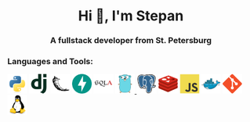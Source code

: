 <h1 align="center">Hi 👋, I'm Stepan</h1>
<h3 align="center">A fullstack developer from St. Petersburg</h3>
<h3 align="left">Languages and Tools:</h3>
<p align="left">
    <a href="https://www.python.org/" target="_blank"><img src="https://github.com/devicons/devicon/blob/master/icons/python/python-original.svg" width="40px" height="40px"></a>
    <a href="https://www.djangoproject.com/" target="_blank"><img src="https://github.com/devicons/devicon/blob/master/icons/django/django-plain.svg" width="40px" height="40px"></a>
    <a href="https://flask.palletsprojects.com/" target="_blank"><img src="https://github.com/devicons/devicon/blob/master/icons/flask/flask-original.svg" width="40px" height="40px"></a>
    <a href="https://fastapi.tiangolo.com/" target="_blank"><img src="https://github.com/devicons/devicon/blob/master/icons/fastapi/fastapi-original.svg" width="40px" height="40px"></a>
    <a href="https://www.sqlalchemy.org/" target="_blank"><img src="https://github.com/devicons/devicon/blob/master/icons/sqlalchemy/sqlalchemy-original.svg" width="40px" height="40px"></a>
    <a href="https://golang.org" target="_blank" rel="noreferrer"> <img src="https://github.com/devicons/devicon/blob/master/icons/go/go-original.svg" alt="go" width="40" height="40"/> </a> 
    <a href="https://www.postgresql.org/" target="_blank"><img src="https://github.com/devicons/devicon/blob/master/icons/postgresql/postgresql-original.svg" width="40px" height="40px"></a>
    <a href="https://redis.io/" target="_blank"><img src="https://github.com/devicons/devicon/blob/master/icons/redis/redis-original.svg" width="40px" height="40px"></a>
    <a href="https://www.javascript.com/" target="_blank"><img src="https://github.com/devicons/devicon/blob/master/icons/javascript/javascript-original.svg" width="40px" height="40px"></a>
    <a href="https://www.docker.com/" target="_blank"><img src="https://github.com/devicons/devicon/blob/master/icons/docker/docker-original.svg" width="40px" height="40px"></a>
    <a href="https://git-scm.com/" target="_blank"><img src="https://github.com/devicons/devicon/blob/master/icons/git/git-original.svg" width="40px" height="40px"></a>
    <a href="https://www.kernel.org/" target="_blank"><img src="https://github.com/devicons/devicon/blob/master/icons/linux/linux-original.svg" width="40px" height="40px"></a>
</p>
